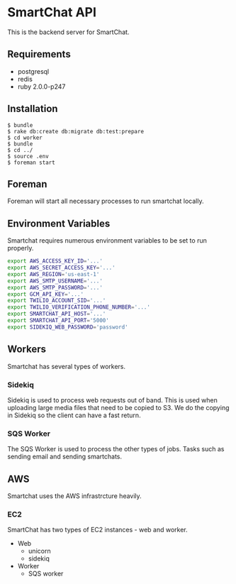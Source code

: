 # SmartChat API

This is the backend server for SmartChat.

## Requirements

* postgresql
* redis
* ruby 2.0.0-p247

## Installation

    $ bundle
    $ rake db:create db:migrate db:test:prepare
    $ cd worker
    $ bundle
    $ cd ../
    $ source .env
    $ foreman start

## Foreman

Foreman will start all necessary processes to run smartchat locally.


## Environment Variables

Smartchat requires numerous environment variables to be set to run properly.

```bash
export AWS_ACCESS_KEY_ID='...'
export AWS_SECRET_ACCESS_KEY='...'
export AWS_REGION='us-east-1'
export AWS_SMTP_USERNAME='...'
export AWS_SMTP_PASSWORD='...'
export GCM_API_KEY='...'
export TWILIO_ACCOUNT_SID='...'
export TWILIO_VERIFICATION_PHONE_NUMBER='...'
export SMARTCHAT_API_HOST='...'
export SMARTCHAT_API_PORT='5000'
export SIDEKIQ_WEB_PASSWORD='password'
```

## Workers

Smartchat has several types of workers.

### Sidekiq

Sidekiq is used to process web requests out of band. This is used when uploading large media files that need to be copied to S3. We do the copying in Sidekiq so the client can have a fast return.

### SQS Worker

The SQS Worker is used to process the other types of jobs. Tasks such as sending email and sending smartchats.

## AWS

Smartchat uses the AWS infrastrcture heavily.

### EC2

SmartChat has two types of EC2 instances - web and worker.

* Web
  * unicorn
  * sidekiq
* Worker
  * SQS worker
